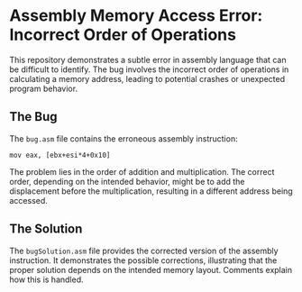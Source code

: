 # Assembly Memory Access Error: Incorrect Order of Operations

This repository demonstrates a subtle error in assembly language that can be difficult to identify. The bug involves the incorrect order of operations in calculating a memory address, leading to potential crashes or unexpected program behavior.

## The Bug
The `bug.asm` file contains the erroneous assembly instruction:

`mov eax, [ebx+esi*4+0x10]`

The problem lies in the order of addition and multiplication. The correct order, depending on the intended behavior, might be to add the displacement before the multiplication, resulting in a different address being accessed.

## The Solution
The `bugSolution.asm` file provides the corrected version of the assembly instruction.  It demonstrates the possible corrections, illustrating that the proper solution depends on the intended memory layout.  Comments explain how this is handled.